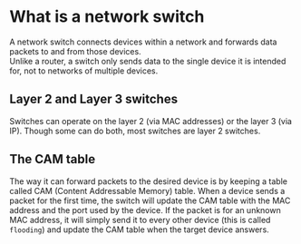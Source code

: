# What is a network switch

A network switch connects devices within a network and forwards data packets to and from those devices.  
Unlike a router, a switch only sends data to the single device it is intended for, not to networks of multiple devices.

## Layer 2 and Layer 3 switches

Switches can operate on the layer 2 (via MAC addresses) or the layer 3 (via IP). Though some can do both, most switches are layer 2 switches.

## The CAM table
The way it can forward packets to the desired device is by keeping a table called CAM (Content Addressable Memory) table.
When a device sends a packet for the first time, the switch will update the CAM table with the MAC address and the port used by the device.
If the packet is for an unknown MAC address, it will simply send it to every other device (this is called `flooding`)
and update the CAM table when the target device answers.
